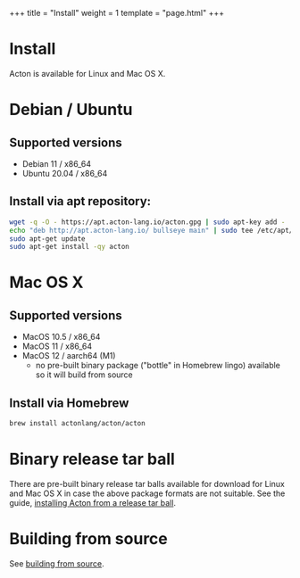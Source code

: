 +++
title = "Install"
weight = 1
template = "page.html"
+++

# Install

Acton is available for Linux and Mac OS X.

# Debian / Ubuntu

## Supported versions
- Debian 11 / x86_64
- Ubuntu 20.04 / x86_64

## Install via apt repository:

```sh
wget -q -O - https://apt.acton-lang.io/acton.gpg | sudo apt-key add -
echo "deb http://apt.acton-lang.io/ bullseye main" | sudo tee /etc/apt/sources.list.d/acton.list
sudo apt-get update
sudo apt-get install -qy acton
```


# Mac OS X

## Supported versions
- MacOS 10.5 / x86_64
- MacOS 11 / x86_64
- MacOS 12 / aarch64 (M1)
  - no pre-built binary package ("bottle" in Homebrew lingo) available so it will build from source

## Install via Homebrew
```sh
brew install actonlang/acton/acton
```


# Binary release tar ball

There are pre-built binary release tar balls available for download for Linux
and Mac OS X in case the above package formats are not suitable. See the guide,
[installing Acton from a release tar ball](from-tar-ball).


# Building from source

See [building from source](from-source).
